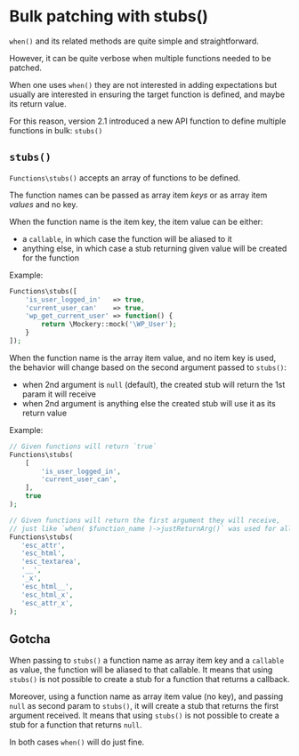 <!--
currentMenu: "functionsstubs"
currentSection: "PHP Functions"
title: "Bulk patching with stubs()"
-->
# Bulk patching with stubs()

`when()` and its related methods are quite simple and straightforward.

However, it can be quite verbose when multiple functions needed to be patched.

When one uses `when()` they are not interested in adding expectations but usually are
interested in ensuring the target function is defined, and maybe its return value.

For this reason, version 2.1 introduced a new API function to define multiple functions in bulk: `stubs()`

## `stubs()`

`Functions\stubs()` accepts an array of functions to be defined.

The function names can be passed as array item _keys_ or as array item _values_ and no key.

When the function name is the item key, the item value can be either:

- a `callable`, in which case the function will be aliased to it
- anything else, in which case a stub returning given value will be created for the function

Example:

```php
Functions\stubs([
    'is_user_logged_in'   => true,
    'current_user_can'    => true,
    'wp_get_current_user' => function() {
        return \Mockery::mock('\WP_User');
    }
]);
```

When the function name is the array item value, and no item key is used, the behavior will change 
based on the second argument passed to `stubs()`:

- when 2nd argument is `null` (default), the created stub will return the 1st param it will receive
- when 2nd argument is anything else the created stub will use it as its return value


Example:

```php
// Given functions will return `true`
Functions\stubs(
    [
        'is_user_logged_in',
        'current_user_can',
    ],
    true
);

// Given functions will return the first argument they will receive,
// just like `when( $function_name )->justReturnArg()` was used for all of them.
Functions\stubs(
   'esc_attr',
   'esc_html',
   'esc_textarea',
   '__',
   '_x',
   'esc_html__',
   'esc_html_x',
   'esc_attr_x',
);
```

## Gotcha

When passing to `stubs()` a function name as array item key and a `callable` as value, the function
will be aliased to that callable. It means that using `stubs()` is not possible to create a stub
for a function that returns a callback.

Moreover, using a function name as array item value (no key), and passing `null` as second param to
`stubs()`, it will create a stub that returns the first argument received.
It means that using `stubs()` is not possible to create a stub for a function that returns `null`. 

In both cases `when()` will do just fine.